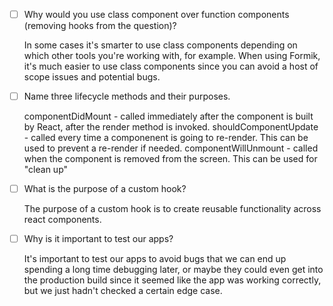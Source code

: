 - [ ] Why would you use class component over function components (removing hooks from the question)?

	In some cases it's smarter to use class components depending on which other tools you're working with, for example. When using Formik, it's much easier to use class components since you can avoid a host of scope issues and potential bugs.

- [ ] Name three lifecycle methods and their purposes.

	componentDidMount - called immediately after the component is built by React, after the render method is invoked.
	shouldComponentUpdate - called every time a componenent is going to re-render. This can be used to prevent a re-render if needed.
	componentWillUnmount - called when the component is removed from the screen. This can be used for "clean up"

- [ ] What is the purpose of a custom hook?

	The purpose of a custom hook is to create reusable functionality across react components.

- [ ] Why is it important to test our apps?

	It's important to test our apps to avoid bugs that we can end up spending a long time debugging later, or maybe they could even get into the production build since it seemed like the app was working correctly, but we just hadn't checked a certain edge case.